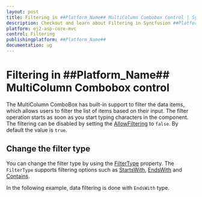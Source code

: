 ```yaml
---
layout: post
title: Filtering in ##Platform_Name## MultiColumn Combobox Control | Syncfusion
description: Checkout and learn about Filtering in Syncfusion ##Platform_Name## MultiColumn Combobox control of Syncfusion Essential JS 2 and more.
platform: ej2-asp-core-mvc
control: Filtering
publishingplatform: ##Platform_Name##
documentation: ug
---
```


# Filtering in ##Platform_Name## MultiColumn Combobox control

The MultiColumn ComboBox has built-in support to filter the data items, which allows users to filter the list of items based on their input. The filter operation starts as soon as you start typing characters in the component. The filtering can be disabled by setting the [AllowFiltering](https://help.syncfusion.com/cr/aspnetmvc-js2/Syncfusion.EJ2.MultiColumnComboBox.MultiColumnComboBox.html#Syncfusion_EJ2_MultiColumnComboBox_MultiColumnComboBox_AllowFiltering) to `false`. By default the value is `true`.

## Change the filter type

You can change the filter type by using the [FilterType](https://help.syncfusion.com/cr/aspnetmvc-js2/Syncfusion.EJ2.MultiColumnComboBox.MultiColumnComboBox.html#Syncfusion_EJ2_MultiColumnComboBox_MultiColumnComboBox_FilterType) property. The `FilterType` supports filtering options such as [StartsWith](https://help.syncfusion.com/cr/aspnetmvc-js2/Syncfusion.EJ2.MultiColumnComboBox.FilterType.html#Syncfusion_EJ2_MultiColumnComboBox_FilterType_StartsWith), [EndsWith](https://help.syncfusion.com/cr/aspnetmvc-js2/Syncfusion.EJ2.MultiColumnComboBox.FilterType.html#Syncfusion_EJ2_MultiColumnComboBox_FilterType_EndsWith) and [Contains](https://help.syncfusion.com/cr/aspnetmvc-js2/Syncfusion.EJ2.MultiColumnComboBox.FilterType.html#Syncfusion_EJ2_MultiColumnComboBox_FilterType_Contains).

In the following example, data filtering is done with `EndsWith` type.